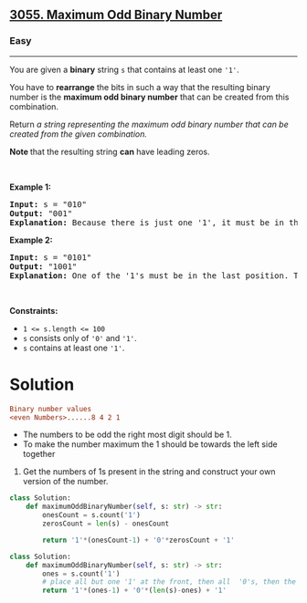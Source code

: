 <h2><a href="https://leetcode.com/problems/maximum-odd-binary-number">3055. Maximum Odd Binary Number</a></h2><h3>Easy</h3><hr><p>You are given a <strong>binary</strong> string <code>s</code> that contains at least one <code>&#39;1&#39;</code>.</p>

<p>You have to <strong>rearrange</strong> the bits in such a way that the resulting binary number is the <strong>maximum odd binary number</strong> that can be created from this combination.</p>

<p>Return <em>a string representing the maximum odd binary number that can be created from the given combination.</em></p>

<p><strong>Note </strong>that the resulting string <strong>can</strong> have leading zeros.</p>

<p>&nbsp;</p>
<p><strong class="example">Example 1:</strong></p>

<pre>
<strong>Input:</strong> s = &quot;010&quot;
<strong>Output:</strong> &quot;001&quot;
<strong>Explanation:</strong> Because there is just one &#39;1&#39;, it must be in the last position. So the answer is &quot;001&quot;.
</pre>

<p><strong class="example">Example 2:</strong></p>

<pre>
<strong>Input:</strong> s = &quot;0101&quot;
<strong>Output:</strong> &quot;1001&quot;
<strong>Explanation: </strong>One of the &#39;1&#39;s must be in the last position. The maximum number that can be made with the remaining digits is &quot;100&quot;. So the answer is &quot;1001&quot;.
</pre>

<p>&nbsp;</p>
<p><strong>Constraints:</strong></p>

<ul>
	<li><code>1 &lt;= s.length &lt;= 100</code></li>
	<li><code>s</code> consists only of <code>&#39;0&#39;</code> and <code>&#39;1&#39;</code>.</li>
	<li><code>s</code> contains at least one <code>&#39;1&#39;</code>.</li>
</ul>

# Solution 
```ini 
Binary number values 
<even Numbers>......8 4 2 1
```
* The numbers to be odd the right most digit should be 1.
* To make the number maximum the 1 should be towards the left side together 

1. Get the numbers of 1s present in the string and construct your own version of the number. 

```python
class Solution:
    def maximumOddBinaryNumber(self, s: str) -> str:
        onesCount = s.count('1') 
        zerosCount = len(s) - onesCount

        return '1'*(onesCount-1) + '0'*zerosCount + '1'
```

```python
class Solution:
    def maximumOddBinaryNumber(self, s: str) -> str:
        ones = s.count('1')
        # place all but one '1' at the front, then all  '0's, then the final '1'
        return '1'*(ones-1) + '0'*(len(s)-ones) + '1'
```
